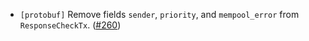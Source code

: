 - `[protobuf]` Remove fields `sender`, `priority`, and `mempool_error` from
  `ResponseCheckTx`. ([\#260](https://github.com/KYVENetwork/cometbft/v38/issues/260))
